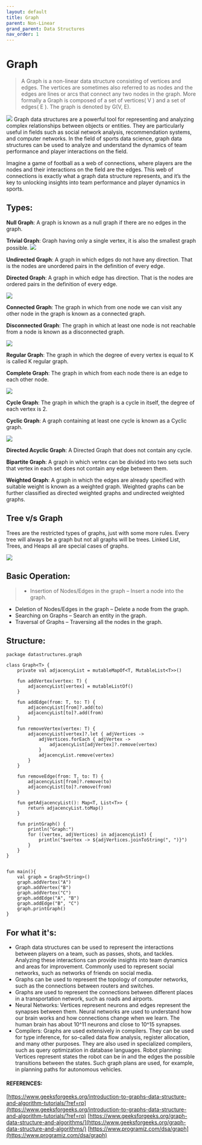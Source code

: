 ```yaml
---
layout: default
title: Graph
parent: Non-Linear
grand_parent: Data Structures
nav_order: 1
---
```

<script src="https://unpkg.com/kotlin-playground@1" data-selector="code"></script>

# Graph

> A Graph is a non-linear data structure consisting of vertices and edges. The vertices are sometimes also referred to as nodes and the edges are lines or arcs that connect any two nodes in the graph. More formally a Graph is composed of a set of vertices( V ) and a set of edges( E ). The graph is denoted by G(V, E).

![](https://media.geeksforgeeks.org/wp-content/uploads/20200630111809/graph18.jpg)
Graph data structures are a powerful tool for representing and analyzing complex relationships between objects or entities. They are particularly useful in fields such as social network analysis, recommendation systems, and computer networks. In the field of sports data science, graph data structures can be used to analyze and understand the dynamics of team performance and player interactions on the field.

Imagine a game of football as a web of connections, where players are the nodes and their interactions on the field are the edges. This web of connections is exactly what a graph data structure represents, and it’s the key to unlocking insights into team performance and player dynamics in sports.

## Types:
**Null Graph**:
A graph is known as a null graph if there are no edges in the graph.

**Trivial Graph**:
Graph having only a single vertex, it is also the smallest graph possible.
![](https://media.geeksforgeeks.org/wp-content/uploads/20200630113942/null_graph_trivial.jpg)

**Undirected Graph**:
A graph in which edges do not have any direction. That is the nodes are unordered pairs in the definition of every edge. 

**Directed Graph**:
A graph in which edge has direction. That is the nodes are ordered pairs in the definition of every edge.

![](https://media.geeksforgeeks.org/wp-content/uploads/20200630114438/directed.jpg)

**Connected Graph**:
The graph in which from one node we can visit any other node in the graph is known as a connected graph. 

**Disconnected Graph**:
The graph in which at least one node is not reachable from a node is known as a disconnected graph.

![](https://media.geeksforgeeks.org/wp-content/uploads/20200630121400/connected1.jpg)

**Regular Graph**:
The graph in which the degree of every vertex is equal to K is called K regular graph.

**Complete Graph**:
The graph in which from each node there is an edge to each other node.

![](https://media.geeksforgeeks.org/wp-content/uploads/20200630122008/regular.jpg)

**Cycle Graph**:
The graph in which the graph is a cycle in itself, the degree of each vertex is 2. 

**Cyclic Graph**:
A graph containing at least one cycle is known as a Cyclic graph.

![](https://media.geeksforgeeks.org/wp-content/uploads/20200630122225/cyclic.jpg)

**Directed Acyclic Graph**:
A Directed Graph that does not contain any cycle. 

**Bipartite Graph**:
A graph in which vertex can be divided into two sets such that vertex in each set does not contain any edge between them.

**Weighted Graph**:
A graph in which the edges are already specified with suitable weight is known as a weighted graph. 
Weighted graphs can be further classified as directed weighted graphs and undirected weighted graphs. 


## Tree v/s Graph

Trees are the restricted types of graphs, just with some more rules. Every tree will always be a graph but not all graphs will be trees. Linked List, Trees, and Heaps all are special cases of graphs. 

![](https://media.geeksforgeeks.org/wp-content/uploads/20200630123458/tree_vs_graph.jpg)


## Basic Operation: 
>- Insertion of Nodes/Edges in the graph – Insert a node into the graph.
- Deletion of Nodes/Edges in the graph – Delete a node from the graph.
- Searching on Graphs – Search an entity in the graph.
- Traversal of Graphs – Traversing all the nodes in the graph.


## Structure:

``` run-kotlin
package datastructures.graph

class Graph<T> {
    private val adjacencyList = mutableMapOf<T, MutableList<T>>()

    fun addVertex(vertex: T) {
        adjacencyList[vertex] = mutableListOf()
    }

    fun addEdge(from: T, to: T) {
        adjacencyList[from]?.add(to)
        adjacencyList[to]?.add(from)
    }

    fun removeVertex(vertex: T) {
        adjacencyList[vertex]?.let { adjVertices ->
            adjVertices.forEach { adjVertex ->
                adjacencyList[adjVertex]?.remove(vertex)
            }
            adjacencyList.remove(vertex)
        }
    }

    fun removeEdge(from: T, to: T) {
        adjacencyList[from]?.remove(to)
        adjacencyList[to]?.remove(from)
    }

    fun getAdjacencyList(): Map<T, List<T>> {
        return adjacencyList.toMap()
    }

    fun printGraph() {
        println("Graph:")
        for ((vertex, adjVertices) in adjacencyList) {
            println("$vertex -> ${adjVertices.joinToString(", ")}")
        }
    }
}


fun main(){
    val graph = Graph<String>()
    graph.addVertex("A")
    graph.addVertex("B")
    graph.addVertex("C")
    graph.addEdge("A", "B")
    graph.addEdge("B", "C")
    graph.printGraph()
}

```
## For what it's:

- Graph data structures can be used to represent the interactions between players on a team, such as passes, shots, and tackles. Analyzing these interactions can provide insights into team dynamics and areas for improvement.
Commonly used to represent social networks, such as networks of friends on social media.
- Graphs can be used to represent the topology of computer networks, such as the connections between routers and switches.
- Graphs are used to represent the connections between different places in a transportation network, such as roads and airports.
- Neural Networks: Vertices represent neurons and edges represent the synapses between them. Neural networks are used to understand how our brain works and how connections change when we learn. The human brain has about 10^11 neurons and close to 10^15 synapses.
- Compilers: Graphs are used extensively in compilers. They can be used for type inference, for so-called data flow analysis, register allocation, and many other purposes. They are also used in specialized compilers, such as query optimization in database languages.
Robot planning: Vertices represent states the robot can be in and the edges the possible transitions between the states. Such graph plans are used, for example, in planning paths for autonomous vehicles.

#### REFERENCES:
[https://www.geeksforgeeks.org/introduction-to-graphs-data-structure-and-algorithm-tutorials/?ref=rp](https://www.geeksforgeeks.org/introduction-to-graphs-data-structure-and-algorithm-tutorials/?ref=rp)
[https://www.geeksforgeeks.org/graph-data-structure-and-algorithms/](https://www.geeksforgeeks.org/graph-data-structure-and-algorithms/)
[https://www.programiz.com/dsa/graph](https://www.programiz.com/dsa/graph)